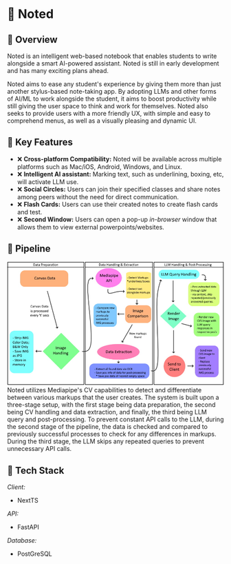 # 📓 Noted

## 📌 Overview
Noted is an intelligent web-based notebook that enables students to write alongside a smart AI-powered assistant. Noted is still in early development and has many exciting plans ahead.

Noted aims to ease any student's experience by giving them more than just another stylus-based note-taking app. By adopting LLMs and other forms of AI/ML to work alongside the student, it aims to boost productivity while still giving the user space to think and work for themselves. Noted also seeks to provide users with a more friendly UX, with simple and easy to comprehend menus, as well as a visually pleasing and dynamic UI.

## 🎯 Key Features

- ❌ **Cross-platform Compatibility:** Noted will be available across multiple platforms such as Mac/iOS, Android, Windows, and Linux.
- ❌ **Intelligent AI assistant:** Marking text, such as underlining, boxing, etc, will activate LLM use.
- ❌ **Social Circles:** Users can join their specified classes and share notes among peers without the need for direct communication.
- ❌ **Flash Cards:** Users can use their created notes to create flash cards and test.
- ❌ **Second Window:** Users can open a pop-up *in-browser* window that allows them to view external powerpoints/websites.

## 🚧 Pipeline
![noted-pipeline.png](./docs/images/CVS-LLM-Pipeline.jpg)  
Noted utilizes Mediapipe's CV capabilities to detect and differentiate between various markups that the user creates. The system is built upon a three-stage setup, with the first stage being data preparation, the second being CV handling and data extraction, and finally, the third being LLM query and post-processing. To prevent constant API calls to the LLM, during the second stage of the pipeline, the data is checked and compared to previously successful processes to check for any differences in markups. During the third stage, the LLM skips any repeated queries to prevent unnecessary API calls.

## 💽 Tech Stack

*Client:* 
- NextTS

*API:*
- FastAPI

*Database:*
- PostGreSQL



